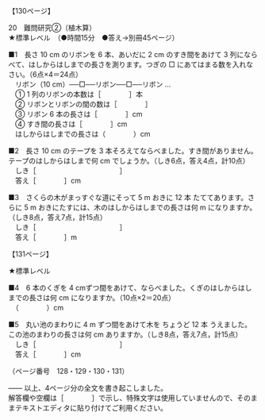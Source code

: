 【130ページ】

20　難問研究②（植木算）  
★標準レベル　（●時間15分　●答え→別冊45ページ）

■1　長さ 10 cm のリボンを 6 本、あいだに 2 cm のすき間をあけて 3 列にならべて、はしからはしまでの長さを測ります。つぎの □ にあてはまる数を入れなさい。（6点×4＝24点）  
　リボン（10 cm）──□──リボン──□──リボン …  
　① 1 列のリボンの本数は［　　　　］本  
　② リボンとリボンの間の数は［　　　　］  
　③ リボン 6 本の長さは［　　　　］cm  
　④ すき間の長さは［　　　　］cm  
　はしからはしまでの長さは（　　　　）cm

■2　長さ 10 cm のテープを 3 本そろえてならべました。すき間がありません。テープのはしからはしまで何 cm でしょうか。（しき6点，答え4点，計10点）  
　しき［　　　　　　　　　　　　］  
　答え［　　　　］cm

■3　さくらの木がまっすぐな道にそって 5 m おきに 12 本 たててあります。さらに 5 m おきにたすには、木のはしからはしまでの長さは何 m になりますか。（しき8点，答え7点，計15点）  
　しき［　　　　　　　　　　　　］  
　答え［　　　　］m


【131ページ】

★標準レベル

■4　6 本のくぎを 4 cmずつ間をあけて、ならべました。くぎのはしからはしまでの長さは何 cm になりますか。（10点×2＝20点）  
　（　　　　）cm

■5　丸い池のまわりに 4 m ずつ間をあけて木を ちょうど 12 本 うえました。この池のまわりの長さは何 cm ありますか。（しき8点，答え7点，計15点）  
　しき［　　　　　　　　　　　　］  
　答え［　　　　］cm

（ページ番号　128・129・130・131）

―― 以上、4ページ分の全文を書き起こしました。  
解答欄や空欄は［　　　　］で示し、特殊文字は使用していませんので、そのままテキストエディタに貼り付けてご利用ください。  
